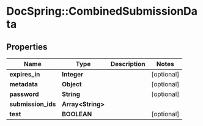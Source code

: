 # DocSpring::CombinedSubmissionData

## Properties
Name | Type | Description | Notes
------------ | ------------- | ------------- | -------------
**expires_in** | **Integer** |  | [optional] 
**metadata** | **Object** |  | [optional] 
**password** | **String** |  | [optional] 
**submission_ids** | **Array&lt;String&gt;** |  | 
**test** | **BOOLEAN** |  | [optional] 


